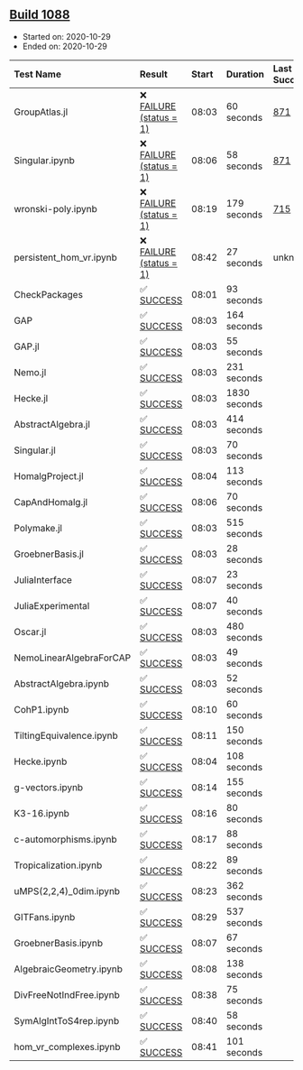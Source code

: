 ## [Build 1088](https://oscarci.mathematik.uni-kl.de/job/oscar-stable/1088/)

* Started on: 2020-10-29
* Ended on: 2020-10-29

| Test Name    | Result | Start | Duration | Last Success | First Failure |
|:-------------|:-------|:------|:---------|:-------------|:--------------|
| GroupAtlas.jl | ❌ [FAILURE (status = 1)](https://oscarci.mathematik.uni-kl.de/job/oscar-stable/1088/artifact/logs/build-1088/GroupAtlas.jl.log) | 08:03 | 60 seconds | [871](https://oscarci.mathematik.uni-kl.de/job/oscar-stable/871/) | [872](https://oscarci.mathematik.uni-kl.de/job/oscar-stable/872/) |
| Singular.ipynb | ❌ [FAILURE (status = 1)](https://oscarci.mathematik.uni-kl.de/job/oscar-stable/1088/artifact/logs/build-1088/Singular.ipynb.log) | 08:06 | 58 seconds | [871](https://oscarci.mathematik.uni-kl.de/job/oscar-stable/871/) | [872](https://oscarci.mathematik.uni-kl.de/job/oscar-stable/872/) |
| wronski-poly.ipynb | ❌ [FAILURE (status = 1)](https://oscarci.mathematik.uni-kl.de/job/oscar-stable/1088/artifact/logs/build-1088/wronski-poly.ipynb.log) | 08:19 | 179 seconds | [715](https://oscarci.mathematik.uni-kl.de/job/oscar-stable/715/) | [716](https://oscarci.mathematik.uni-kl.de/job/oscar-stable/716/) |
| persistent_hom_vr.ipynb | ❌ [FAILURE (status = 1)](https://oscarci.mathematik.uni-kl.de/job/oscar-stable/1088/artifact/logs/build-1088/persistent_hom_vr.ipynb.log) | 08:42 | 27 seconds | unknown | unknown |
| CheckPackages | ✅ [SUCCESS](https://oscarci.mathematik.uni-kl.de/job/oscar-stable/1088/artifact/logs/build-1088/CheckPackages.log) | 08:01 | 93 seconds |  |  |
| GAP | ✅ [SUCCESS](https://oscarci.mathematik.uni-kl.de/job/oscar-stable/1088/artifact/logs/build-1088/GAP.log) | 08:03 | 164 seconds |  |  |
| GAP.jl | ✅ [SUCCESS](https://oscarci.mathematik.uni-kl.de/job/oscar-stable/1088/artifact/logs/build-1088/GAP.jl.log) | 08:03 | 55 seconds |  |  |
| Nemo.jl | ✅ [SUCCESS](https://oscarci.mathematik.uni-kl.de/job/oscar-stable/1088/artifact/logs/build-1088/Nemo.jl.log) | 08:03 | 231 seconds |  |  |
| Hecke.jl | ✅ [SUCCESS](https://oscarci.mathematik.uni-kl.de/job/oscar-stable/1088/artifact/logs/build-1088/Hecke.jl.log) | 08:03 | 1830 seconds |  |  |
| AbstractAlgebra.jl | ✅ [SUCCESS](https://oscarci.mathematik.uni-kl.de/job/oscar-stable/1088/artifact/logs/build-1088/AbstractAlgebra.jl.log) | 08:03 | 414 seconds |  |  |
| Singular.jl | ✅ [SUCCESS](https://oscarci.mathematik.uni-kl.de/job/oscar-stable/1088/artifact/logs/build-1088/Singular.jl.log) | 08:03 | 70 seconds |  |  |
| HomalgProject.jl | ✅ [SUCCESS](https://oscarci.mathematik.uni-kl.de/job/oscar-stable/1088/artifact/logs/build-1088/HomalgProject.jl.log) | 08:04 | 113 seconds |  |  |
| CapAndHomalg.jl | ✅ [SUCCESS](https://oscarci.mathematik.uni-kl.de/job/oscar-stable/1088/artifact/logs/build-1088/CapAndHomalg.jl.log) | 08:06 | 70 seconds |  |  |
| Polymake.jl | ✅ [SUCCESS](https://oscarci.mathematik.uni-kl.de/job/oscar-stable/1088/artifact/logs/build-1088/Polymake.jl.log) | 08:03 | 515 seconds |  |  |
| GroebnerBasis.jl | ✅ [SUCCESS](https://oscarci.mathematik.uni-kl.de/job/oscar-stable/1088/artifact/logs/build-1088/GroebnerBasis.jl.log) | 08:03 | 28 seconds |  |  |
| JuliaInterface | ✅ [SUCCESS](https://oscarci.mathematik.uni-kl.de/job/oscar-stable/1088/artifact/logs/build-1088/JuliaInterface.log) | 08:07 | 23 seconds |  |  |
| JuliaExperimental | ✅ [SUCCESS](https://oscarci.mathematik.uni-kl.de/job/oscar-stable/1088/artifact/logs/build-1088/JuliaExperimental.log) | 08:07 | 40 seconds |  |  |
| Oscar.jl | ✅ [SUCCESS](https://oscarci.mathematik.uni-kl.de/job/oscar-stable/1088/artifact/logs/build-1088/Oscar.jl.log) | 08:03 | 480 seconds |  |  |
| NemoLinearAlgebraForCAP | ✅ [SUCCESS](https://oscarci.mathematik.uni-kl.de/job/oscar-stable/1088/artifact/logs/build-1088/NemoLinearAlgebraForCAP.log) | 08:03 | 49 seconds |  |  |
| AbstractAlgebra.ipynb | ✅ [SUCCESS](https://oscarci.mathematik.uni-kl.de/job/oscar-stable/1088/artifact/logs/build-1088/AbstractAlgebra.ipynb.log) | 08:03 | 52 seconds |  |  |
| CohP1.ipynb | ✅ [SUCCESS](https://oscarci.mathematik.uni-kl.de/job/oscar-stable/1088/artifact/logs/build-1088/CohP1.ipynb.log) | 08:10 | 60 seconds |  |  |
| TiltingEquivalence.ipynb | ✅ [SUCCESS](https://oscarci.mathematik.uni-kl.de/job/oscar-stable/1088/artifact/logs/build-1088/TiltingEquivalence.ipynb.log) | 08:11 | 150 seconds |  |  |
| Hecke.ipynb | ✅ [SUCCESS](https://oscarci.mathematik.uni-kl.de/job/oscar-stable/1088/artifact/logs/build-1088/Hecke.ipynb.log) | 08:04 | 108 seconds |  |  |
| g-vectors.ipynb | ✅ [SUCCESS](https://oscarci.mathematik.uni-kl.de/job/oscar-stable/1088/artifact/logs/build-1088/g-vectors.ipynb.log) | 08:14 | 155 seconds |  |  |
| K3-16.ipynb | ✅ [SUCCESS](https://oscarci.mathematik.uni-kl.de/job/oscar-stable/1088/artifact/logs/build-1088/K3-16.ipynb.log) | 08:16 | 80 seconds |  |  |
| c-automorphisms.ipynb | ✅ [SUCCESS](https://oscarci.mathematik.uni-kl.de/job/oscar-stable/1088/artifact/logs/build-1088/c-automorphisms.ipynb.log) | 08:17 | 88 seconds |  |  |
| Tropicalization.ipynb | ✅ [SUCCESS](https://oscarci.mathematik.uni-kl.de/job/oscar-stable/1088/artifact/logs/build-1088/Tropicalization.ipynb.log) | 08:22 | 89 seconds |  |  |
| uMPS(2,2,4)_0dim.ipynb | ✅ [SUCCESS](https://oscarci.mathematik.uni-kl.de/job/oscar-stable/1088/artifact/logs/build-1088/uMPS-2-2-4-_0dim.ipynb.log) | 08:23 | 362 seconds |  |  |
| GITFans.ipynb | ✅ [SUCCESS](https://oscarci.mathematik.uni-kl.de/job/oscar-stable/1088/artifact/logs/build-1088/GITFans.ipynb.log) | 08:29 | 537 seconds |  |  |
| GroebnerBasis.ipynb | ✅ [SUCCESS](https://oscarci.mathematik.uni-kl.de/job/oscar-stable/1088/artifact/logs/build-1088/GroebnerBasis.ipynb.log) | 08:07 | 67 seconds |  |  |
| AlgebraicGeometry.ipynb | ✅ [SUCCESS](https://oscarci.mathematik.uni-kl.de/job/oscar-stable/1088/artifact/logs/build-1088/AlgebraicGeometry.ipynb.log) | 08:08 | 138 seconds |  |  |
| DivFreeNotIndFree.ipynb | ✅ [SUCCESS](https://oscarci.mathematik.uni-kl.de/job/oscar-stable/1088/artifact/logs/build-1088/DivFreeNotIndFree.ipynb.log) | 08:38 | 75 seconds |  |  |
| SymAlgIntToS4rep.ipynb | ✅ [SUCCESS](https://oscarci.mathematik.uni-kl.de/job/oscar-stable/1088/artifact/logs/build-1088/SymAlgIntToS4rep.ipynb.log) | 08:40 | 58 seconds |  |  |
| hom_vr_complexes.ipynb | ✅ [SUCCESS](https://oscarci.mathematik.uni-kl.de/job/oscar-stable/1088/artifact/logs/build-1088/hom_vr_complexes.ipynb.log) | 08:41 | 101 seconds |  |  |
